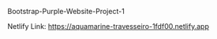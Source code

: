 Bootstrap-Purple-Website-Project-1

Netlify Link:
https://aquamarine-travesseiro-1fdf00.netlify.app
